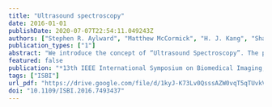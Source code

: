 ```yaml
---
title: "Ultrasound spectroscopy"
date: 2016-01-01
publishDate: 2020-07-07T22:54:11.049243Z
authors: ["Stephen R. Aylward", "Matthew McCormick", "H. J. Kang", "Sharif Razzaque", "Roland Kwitt", "Marc Niethammer"]
publication_types: ["1"]
abstract: "We introduce the concept of “Ultrasound Spectroscopy”. The premise of ultrasound spectroscopy is that by acquiring ultrasound RF data at multiple power and frequency settings, a rich set of features can be extracted from that RF data and used to characterize the underlying tissues. This is beneficial for a variety of problems, such as accurate tissue classification, application-specific image generation, and numerous other quantitative tasks. These capabilities are particularly relevant to point-of-care ultrasound (POCUS) applications, where operator experience with ultrasound may be limited. Instead of displaying B-mode images, a POCUS application using ultrasound spectroscopy can, for example, automatically detect internal abdominal bleeding. In this paper, we present ex vivo tissue phantom studies to demonstrate the accuracy of ultrasound spectroscopy over previous approaches. Our studies suggest that ultrasound spectroscopy provides exceptional accuracy and informative features for classifying blood versus other tissues across image locations and body habitus."
featured: false
publication: "*13th IEEE International Symposium on Biomedical Imaging, ISBI 2016, Prague, Czech Republic, April 13-16, 2016*"
tags: ["ISBI"]
url_pdf: "https://drive.google.com/file/d/1kyJ-K73Lv0QsssAZW0vqT5qTUvkVm3Gr"
doi: "10.1109/ISBI.2016.7493437"
---
```


